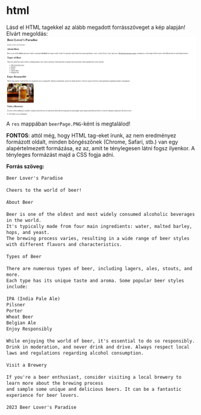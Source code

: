 # html
Lásd el HTML tagekkel az alább megadott forrásszöveget a kép alapján!
Elvárt megoldás:
![Feladat](res/beerPage.png)
A `res` mappában `beerPage.PNG`-ként is megtalálod!

**FONTOS**: attól még, hogy HTML tag-eket írunk, az nem eredményez formázott oldalt,
minden böngészőnek (Chrome, Safari, stb.) van egy alapértelmezett formázása, ez az, amit
te ténylegesen látni fogsz ilyenkor.
A tényleges formázást majd a CSS fogja adni.

**Forrás szöveg:**

```
Beer Lover's Paradise

Cheers to the world of beer!

About Beer

Beer is one of the oldest and most widely consumed alcoholic beverages in the world. 
It's typically made from four main ingredients: water, malted barley, hops, and yeast. 
The brewing process varies, resulting in a wide range of beer styles with different flavors and characteristics.

Types of Beer

There are numerous types of beer, including lagers, ales, stouts, and more. 
Each type has its unique taste and aroma. Some popular beer styles include:

IPA (India Pale Ale)
Pilsner
Porter
Wheat Beer
Belgian Ale
Enjoy Responsibly

While enjoying the world of beer, it's essential to do so responsibly. 
Drink in moderation, and never drink and drive. Always respect local laws and regulations regarding alcohol consumption.

Visit a Brewery

If you're a beer enthusiast, consider visiting a local brewery to learn more about the brewing process 
and sample some unique and delicious beers. It can be a fantastic experience for beer lovers.

2023 Beer Lover's Paradise
```

